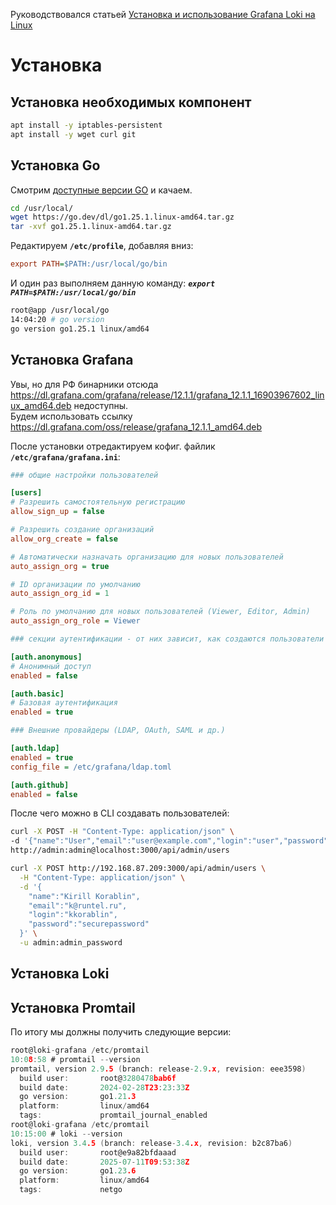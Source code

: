 Руководствовался статьей [Установка и использование Grafana Loki на Linux](https://www.dmosk.ru/instruktions.php?object=grafana-loki)
<br/>


# Установка

## Установка необходимых компонент
```bash
apt install -y iptables-persistent
apt install -y wget curl git
```


## Установка Go
Смотрим [доступные версии GO](https://go.dev/dl/) и качаем.
```bash
cd /usr/local/
wget https://go.dev/dl/go1.25.1.linux-amd64.tar.gz
tar -xvf go1.25.1.linux-amd64.tar.gz
```
Редактируем **`/etc/profile`**, добавляя вниз:
```ini
export PATH=$PATH:/usr/local/go/bin
```
И один раз выполняем данную команду: ***`export PATH=$PATH:/usr/local/go/bin`***
```sh
root@app /usr/local/go
14:04:20 # go version
go version go1.25.1 linux/amd64
```


## Установка Grafana
Увы, но для РФ бинарники отсюда https://dl.grafana.com/grafana/release/12.1.1/grafana_12.1.1_16903967602_linux_amd64.deb недоступны.
<br/> Будем использовать ссылку https://dl.grafana.com/oss/release/grafana_12.1.1_amd64.deb

После установки отредактируем кофиг. файлик **`/etc/grafana/grafana.ini`**:
```ini
### общие настройки пользователей

[users]
# Разрешить самостоятельную регистрацию
allow_sign_up = false

# Разрешить создание организаций
allow_org_create = false

# Автоматически назначать организацию для новых пользователей
auto_assign_org = true

# ID организации по умолчанию
auto_assign_org_id = 1

# Роль по умолчанию для новых пользователей (Viewer, Editor, Admin)
auto_assign_org_role = Viewer
```
```ini
### секции аутентификации - от них зависит, как создаются пользователи

[auth.anonymous]
# Анонимный доступ
enabled = false

[auth.basic]
# Базовая аутентификация
enabled = true
```
```ini
### Внешние провайдеры (LDAP, OAuth, SAML и др.)

[auth.ldap]
enabled = true
config_file = /etc/grafana/ldap.toml

[auth.github]
enabled = false
```


После чего можно в CLI создавать пользователей:
```bash
curl -X POST -H "Content-Type: application/json" \
-d '{"name":"User","email":"user@example.com","login":"user","password":"password"}' \
http://admin:admin@localhost:3000/api/admin/users
```
```bash
curl -X POST http://192.168.87.209:3000/api/admin/users \
  -H "Content-Type: application/json" \
  -d '{
    "name":"Kirill Korablin",
    "email":"k@runtel.ru",
    "login":"kkorablin",
    "password":"securepassword"
  }' \
  -u admin:admin_password
```


## Установка Loki


## Установка Promtail



По итогу мы должны получить следующие версии:
```c
root@loki-grafana /etc/promtail
10:08:58 # promtail --version
promtail, version 2.9.5 (branch: release-2.9.x, revision: eee3598)
  build user:       root@3280478bab6f
  build date:       2024-02-28T23:23:33Z
  go version:       go1.21.3
  platform:         linux/amd64
  tags:             promtail_journal_enabled
root@loki-grafana /etc/promtail
10:15:00 # loki --version
loki, version 3.4.5 (branch: release-3.4.x, revision: b2c87ba6)
  build user:       root@e9a82bfdaaad
  build date:       2025-07-11T09:53:38Z
  go version:       go1.23.6
  platform:         linux/amd64
  tags:             netgo
```

